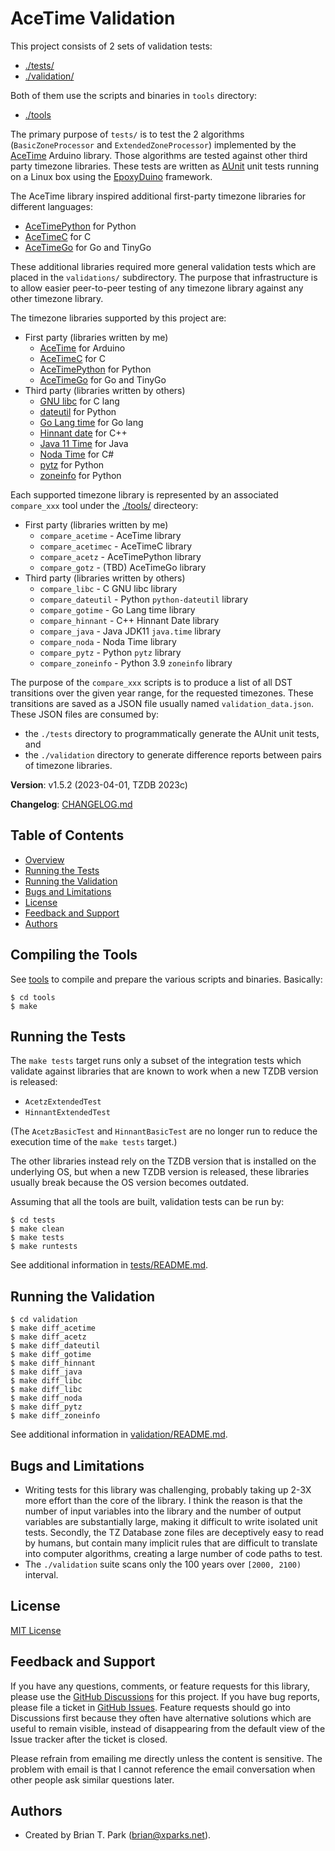 # AceTime Validation

This project consists of 2 sets of validation tests:

* [./tests/](tests)
* [./validation/](validation)

Both of them use the scripts and binaries in `tools` directory:

* [./tools](tools)

The primary purpose of `tests/` is to test the 2 algorithms
(`BasicZoneProcessor` and `ExtendedZoneProcessor`) implemented by the
[AceTime](https://github.com/bxparks/AceTime) Arduino library. Those algorithms
are tested against other third party timezone libraries. These tests are written
as [AUnit](https://github.com/bxparks/AUnit) unit tests running on a Linux box
using the [EpoxyDuino](https://github.com/bxparks/EpoxyDuino) framework.

The AceTime library inspired additional first-party timezone libraries for
different languages:

* [AceTimePython](https://github.com/bxparks/AceTimePython) for Python
* [AceTimeC](https://github.com/bxparks/AceTimeC) for C
* [AceTimeGo](https://github.com/bxparks/AceTimeGo) for Go and TinyGo

These additional libraries required more general validation tests which are
placed in the `validations/` subdirectory. The purpose that infrastructure is to
allow easier peer-to-peer testing of any timezone library against any other
timezone library.

The timezone libraries supported by this project are:

* First party (libraries written by me)
    * [AceTime](https://github.com/bxparks/AceTime) for Arduino
    * [AceTimeC](https://github.com/bxparks/AceTimeC) for C
    * [AceTimePython](https://github.com/bxparks/AceTimePython) for Python
    * [AceTimeGo](https://github.com/bxparks/AceTimeGo) for Go and TinyGo
* Third party (libraries written by others)
    * [GNU libc](https://www.gnu.org/software/libc/manual/2.35/html_node/Calendar-Time.html) for C lang
    * [dateutil](https://pypi.org/project/python-dateutil/) for Python
    * [Go Lang time](https://pkg.go.dev/time) for Go lang
    * [Hinnant date](https://github.com/HowardHinnant/date) for C++
    * [Java 11 Time](https://docs.oracle.com/en/java/javase/11/docs/api/java.base/java/time/package-summary.html) for Java
    * [Noda Time](https://nodatime.org) for C#
    * [pytz](https://pypi.org/project/pytz/) for Python
    * [zoneinfo](https://docs.python.org/3/library/zoneinfo.html) for Python

Each supported timezone library is represented by an associated `compare_xxx`
tool under the [./tools/](tools) directeory:

* First party (libraries written by me)
    * `compare_acetime` - AceTime library
    * `compare_acetimec` - AceTimeC library
    * `compare_acetz` - AceTimePython library
    * `compare_gotz` - (TBD) AceTimeGo library
* Third party (libraries written by others)
    * `compare_libc` - C GNU libc library
    * `compare_dateutil` - Python `python-dateutil` library
    * `compare_gotime` - Go Lang time library
    * `compare_hinnant` - C++ Hinnant Date library
    * `compare_java` - Java JDK11 `java.time` library
    * `compare_noda` - Noda Time library
    * `compare_pytz` - Python `pytz` library
    * `compare_zoneinfo` - Python 3.9 `zoneinfo` library

The purpose of the `compare_xxx` scripts is to produce a list of all DST
transitions over the given year range, for the requested timezones. These
transitions are saved as a JSON file usually named `validation_data.json`. These
JSON files are consumed by:

* the `./tests` directory to programmatically generate the AUnit unit tests, and
* the `./validation` directory to generate difference reports between pairs of
  timezone libraries.

**Version**: v1.5.2 (2023-04-01, TZDB 2023c)

**Changelog**: [CHANGELOG.md](CHANGELOG.md)

## Table of Contents

* [Overview](#Overview)
* [Running the Tests](#RunningTests)
* [Running the Validation](#RunningValidation)
* [Bugs and Limitations](#BugsAndLimitations)
* [License](#License)
* [Feedback and Support](#FeedbackAndSupport)
* [Authors](#Authors)

<a name="CompilingTools"></a>
## Compiling the Tools

See [tools](tools) to compile and prepare the various scripts and binaries.
Basically:

```
$ cd tools
$ make
```

<a name="RunningTests"></a>
## Running the Tests

The `make tests` target runs only a subset of the integration tests which
validate against libraries that are known to work when a new TZDB version is
released:

* `AcetzExtendedTest`
* `HinnantExtendedTest`

(The `AcetzBasicTest` and `HinnantBasicTest` are no longer run to reduce the
execution time of the `make tests` target.)

The other libraries instead rely on the TZDB version that is installed on the
underlying OS, but when a new TZDB version is released, these libraries usually
break because the OS version becomes outdated.

Assuming that all the tools are built, validation tests can be run by:

```
$ cd tests
$ make clean
$ make tests
$ make runtests
```

See additional information in [tests/README.md](tests).

<a name="RunningValidation"></a>
## Running the Validation

```
$ cd validation
$ make diff_acetime
$ make diff_acetz
$ make diff_dateutil
$ make diff_gotime
$ make diff_hinnant
$ make diff_java
$ make diff_libc
$ make diff_libc
$ make diff_noda
$ make diff_pytz
$ make diff_zoneinfo
```

See additional information in [validation/README.md](validation).

<a name="BugsAndLimitations"></a>
## Bugs and Limitations

* Writing tests for this library was challenging, probably taking up 2-3X more
  effort than the core of the library. I think the reason is that the number of
  input variables into the library and the number of output variables are
  substantially large, making it difficult to write isolated unit tests.
  Secondly, the TZ Database zone files are deceptively easy to read by humans,
  but contain many implicit rules that are difficult to translate into computer
  algorithms, creating a large number of code paths to test.
* The `./validation` suite scans only the 100 years over `[2000, 2100)`
  interval.

<a name="License"></a>
## License

[MIT License](https://opensource.org/licenses/MIT)

<a name="FeedbackAndSupport"></a>
## Feedback and Support

If you have any questions, comments, or feature requests for this library,
please use the [GitHub
Discussions](https://github.com/bxparks/AceTimeValidations/discussions) for this
project. If you have bug reports, please file a ticket in [GitHub
Issues](https://github.com/bxparks/AceTimeValidations/issues). Feature requests
should go into Discussions first because they often have alternative solutions
which are useful to remain visible, instead of disappearing from the default
view of the Issue tracker after the ticket is closed.

Please refrain from emailing me directly unless the content is sensitive. The
problem with email is that I cannot reference the email conversation when other
people ask similar questions later.

<a name="Authors"></a>
## Authors

* Created by Brian T. Park (brian@xparks.net).
